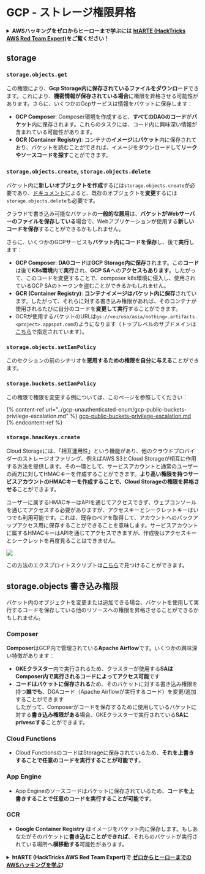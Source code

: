 # GCP - ストレージ権限昇格

<details>

<summary><strong>AWSハッキングをゼロからヒーローまで学ぶには</strong> <a href="https://training.hacktricks.xyz/courses/arte"><strong>htARTE (HackTricks AWS Red Team Expert)</strong></a><strong>をご覧ください！</strong></summary>

HackTricksをサポートする他の方法:

* **HackTricksにあなたの会社を広告したい**、または**HackTricksをPDFでダウンロードしたい**場合は、[**サブスクリプションプラン**](https://github.com/sponsors/carlospolop)をチェックしてください！
* [**公式PEASS & HackTricksグッズ**](https://peass.creator-spring.com)を入手する
* [**The PEASS Family**](https://opensea.io/collection/the-peass-family)を発見し、独占的な[**NFTs**](https://opensea.io/collection/the-peass-family)のコレクションをチェックする
* 💬 [**Discordグループ**](https://discord.gg/hRep4RUj7f)に**参加する**か、[**テレグラムグループ**](https://t.me/peass)に参加する、または**Twitter** 🐦 [**@carlospolopm**](https://twitter.com/carlospolopm)を**フォローする**。
* **HackTricks**の[**GitHubリポジトリ**](https://github.com/carlospolop/hacktricks)と[**HackTricks Cloud**](https://github.com/carlospolop/hacktricks-cloud)にPRを提出して、あなたのハッキングのコツを共有する。

</details>

## storage

### `storage.objects.get`

この権限により、**Gcp Storage内に保存されているファイルをダウンロード**できます。これにより、**機密情報が保存されている場合**に権限を昇格させる可能性があります。さらに、いくつかのGcpサービスは情報をバケットに保存します：

* **GCP Composer**: Composer環境を作成すると、**すべてのDAGのコード**が**バケット**内に保存されます。これらのタスクには、コード内に興味深い情報が含まれている可能性があります。
* **GCR (Container Registry)**: コンテナの**イメージ**は**バケット**内に保存されており、バケットを読むことができれば、イメージをダウンロードして**リークやソースコードを探す**ことができます。

### `storage.objects.create`, `storage.objects.delete`

バケット内に**新しいオブジェクトを作成**するには`storage.objects.create`が必要であり、[ドキュメント](https://cloud.google.com/storage/docs/access-control/iam-permissions#object_permissions)によると、既存のオブジェクトを**変更**するには`storage.objects.delete`も必要です。

クラウドで書き込み可能なバケットの**一般的な悪用**は、**バケットがWebサーバーのファイルを保存している**場合で、Webアプリケーションが使用する**新しいコードを保存**することができるかもしれません。

さらに、いくつかのGCPサービスも**バケット内にコードを保存**し、後で**実行**します：

* **GCP Composer**: **DAGコード**は**GCP Storage内に保存**されます。この**コード**は後で**K8s環境**内で**実行**され、**GCP SA**への**アクセスもあります**。したがって、このコードを変更することで、composer k8s環境に侵入し、使用されているGCP SAのトークンを盗むことができるかもしれません。
* **GCR (Container Registry)**: **コンテナイメージはバケット内に保存**されています。したがって、それらに対する書き込み権限があれば、そのコンテナが使用されるたびに自分のコードを**変更して実行**することができます。
* GCRが使用するバケットのURLは`gs://<eu/usa/asia/nothing>.artifacts.<project>.appspot.com`のようになります（トップレベルのサブドメインは[こちら](https://cloud.google.com/container-registry/docs/pushing-and-pulling)で指定されています）。

### `storage.objects.setIamPolicy`

このセクションの前のシナリオを**悪用するための権限を自分に与える**ことができます。

### **`storage.buckets.setIamPolicy`**

この権限で権限を変更する例については、このページを参照してください：

{% content-ref url="../gcp-unauthenticated-enum/gcp-public-buckets-privilege-escalation.md" %}
[gcp-public-buckets-privilege-escalation.md](../gcp-unauthenticated-enum/gcp-public-buckets-privilege-escalation.md)
{% endcontent-ref %}

### `storage.hmacKeys.create`

Cloud Storageには、「相互運用性」という機能があり、他のクラウドプロバイダーのストレージオファリング、例えばAWS S3とCloud Storageが相互に作用する方法を提供します。その一環として、サービスアカウントと通常のユーザーの両方に対してHMACキーを作成することができます。**より高い権限を持つサービスアカウントのHMACキーを作成することで、Cloud Storageの権限を昇格させる**ことができます。

ユーザーに属するHMACキーはAPIを通じてアクセスできず、ウェブコンソールを通じてアクセスする必要がありますが、アクセスキーとシークレットキーはいつでも利用可能です。これは、既存のペアを取得して、アカウントへのバックアップアクセス用に保存することができることを意味します。サービスアカウントに属するHMACキーはAPIを通じてアクセスできますが、作成後はアクセスキーとシークレットを再度見ることはできません。

![](https://rhinosecuritylabs.com/wp-content/uploads/2020/04/image2-1.png)

この方法のエクスプロイトスクリプトは[こちら](https://github.com/RhinoSecurityLabs/GCP-IAM-Privilege-Escalation/blob/master/ExploitScripts/storage.hmacKeys.create.py)で見つけることができます。

## storage.objects 書き込み権限

バケット内のオブジェクトを変更または追加できる場合、バケットを使用して実行するコードを保存している他のリソースへの権限を昇格させることができるかもしれません。

### Composer

**Composer**はGCP内で管理されている**Apache Airflow**です。いくつかの興味深い特徴があります：

* **GKEクラスター**内で実行されるため、クラスターが使用する**SAはComposer内で実行されるコードによってアクセス可能**です
* **コードはバケットに保存される**ため、そのバケットに対する書き込み権限を持つ**誰でも**、DGAコード（Apache Airflowが実行するコード）を変更/追加することができます\
したがって、Composerがコードを保存するために使用しているバケットに対する**書き込み権限がある**場合、GKEクラスターで実行されている**SAにprivescする**ことができます。

### Cloud Functions

* Cloud FunctionsのコードはStorageに保存されているため、**それを上書きすることで任意のコードを実行することが可能です**。

### App Engine

* App Engineのソースコードはバケットに保存されているため、**コードを上書きすることで任意のコードを実行することが可能です**。
### GCR

* **Google Container Registry** はイメージをバケット内に保存します。もしあなたがそのバケットに**書き込むことができれば**、それらのバケットが実行されている場所へ**横移動する**可能性があります。

<details>

<summary><strong>htARTE (HackTricks AWS Red Team Expert)で</strong> <a href="https://training.hacktricks.xyz/courses/arte"><strong>ゼロからヒーローまでのAWSハッキングを学ぶ</strong></a><strong>!</strong></summary>

HackTricksをサポートする他の方法:

* **HackTricksにあなたの会社を広告したい**、または**HackTricksをPDFでダウンロードしたい**場合は、[**サブスクリプションプラン**](https://github.com/sponsors/carlospolop)をチェックしてください！
* [**公式のPEASS & HackTricksグッズ**](https://peass.creator-spring.com)を手に入れましょう。
* [**The PEASS Family**](https://opensea.io/collection/the-peass-family)を発見し、独占的な[**NFTs**](https://opensea.io/collection/the-peass-family)のコレクションをチェックしてください。
* 💬 [**Discordグループ**](https://discord.gg/hRep4RUj7f)に**参加する**か、[**テレグラムグループ**](https://t.me/peass)に参加するか、**Twitter** 🐦 [**@carlospolopm**](https://twitter.com/carlospolopm)を**フォロー**してください。
* [**HackTricks**](https://github.com/carlospolop/hacktricks)と[**HackTricks Cloud**](https://github.com/carlospolop/hacktricks-cloud)のgithubリポジトリにPRを提出して、あなたのハッキングのコツを**共有**してください。

</details>
